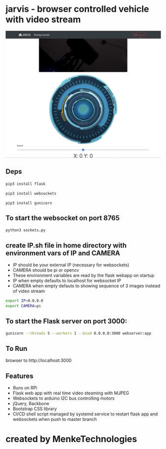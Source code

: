 # jarvis - browser controlled vehicle with video stream

![jarvis](jarvis.png)

## Deps
```pip3 install flask```

```pip3 install websockets```

```pip3 install gunicorn```


## To start the websocket on port 8765

```sh
python3 sockets.py
```

## create IP.sh file in home directory with environment vars of IP and CAMERA
- IP should be your external IP (necessary for websockets)
- CAMERA should be pi or opencv
- These environment variables are read by the flask webapp on startup
- IP when empty defaults to localhost for websocket IP
- CAMERA when empty defauts to showing sequence of 3 images instead of video stream

```sh
export IP=0.0.0.0
export CAMERA=pi

```

## To start the Flask server on port 3000:

```sh
gunicorn --threads 5 --workers 1 --bind 0.0.0.0:3000 webserver:app
```

## To Run

browser to http://localhost:3000

## Features

- Runs on RPi
- Flask web app with real time video steaming with MJPEG
- Websockets to arduino I2C bus controlling motors
- jQuery, Backbone
- Bootstrap CSS library
- CI/CD shell script managed by systemd service to restart flask app and websockets when push to master branch

# created by MenkeTechnologies
